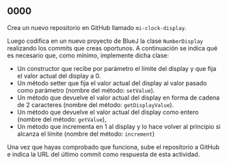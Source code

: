 ## 0000

Crea un nuevo repositorio en GitHub llamado `mi-clock-display`. 

Luego codifica en un nuevo proyecto de BlueJ la clase `NumberDisplay` realizando los commits que creas oportunos. A continuación se indica qué es necesario que, como mínimo, implemente dicha clase:

* Un constructor que recibe por parámetro el límite del display y que fija el valor actual del display a 0.
* Un método setter que fija el valor actual del display al valor pasado como parámetro (nombre del método: `setValue`).
* Un método que devuelve el valor actual del display en forma de cadena de 2 caracteres (nombre del método: `getDisplayValue`).
* Un método que devuelve el valor actual del display como entero (nombre del método: `getValue`),
* Un método que incrementa en 1 al display y lo hace volver al principio si alcanza el límite (nombre del método: `increment`)

Una vez que hayas comprobado que funciona, sube el repositorio a GitHub e indica la URL del último commit como respuesta de esta actividad.
